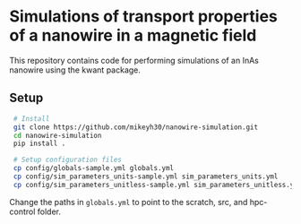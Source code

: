 # Simulations of transport properties of a nanowire in a magnetic field

This repository contains code for performing simulations of an InAs nanowire using the kwant package.

## Setup

``` bash
 # Install
 git clone https://github.com/mikeyh30/nanowire-simulation.git
 cd nanowire-simulation
 pip install .

 # Setup configuration files
 cp config/globals-sample.yml globals.yml
 cp config/sim_parameters_units-sample.yml sim_parameters_units.yml
 cp config/sim_parameters_unitless-sample.yml sim_parameters_unitless.yml
```

Change the paths in ```globals.yml```  to point to the scratch, src, and hpc-control folder.
